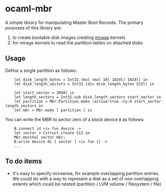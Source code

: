 ocaml-mbr
=========

A simple library for manipulating Master Boot Records. The
primary purposes of this library are:
  1. to create bootable disk images creating
     [mirage](http://www.openmirage.org/) kernels
  2. for mirage kernels to read the partition tables on
     attached disks

Usage
-----
Define a single partition as follows:
```
    let disk_length_bytes = Int32.(mul (mul 16l 1024l) 1024l) in
    let disk_length_sectors = Int32.(div disk_length_bytes 512l) in

    let start_sector = 2048l in
    let length_sectors = Int32.sub disk_length_sectors start_sector in
    let partition = Mbr.Partition.make ~active:true ~ty:6 start_sector length_sectors in
    let mbr = Mbr.make [ partition ] in
```
You can write the MBR to sector zero of a block device ```B``` as follows:
```
    B.connect id >|= fun device ->
    let sector = Cstruct.create 512 in
    Mbr.marshal sector mbr;
    B.write device 0L [ sector ] >|= fun () ->
    ...
```

To do items
-----------

* It's easy to specify nonsense, for example overlapping
  partition entries. We could do with a way to represent a
  disk as a set of non-overlapping extents which could be
  nested (partition / LVM volume / filesystem / file)

